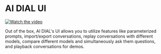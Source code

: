 # AI DIAL UI 

[![Watch the video](https://img.youtube.com/vi/W5fpFW7XDn4/mqdefault.jpg)](https://youtu.be/W5fpFW7XDn4)

Out of the box, AI DIAL's UI allows you to utilize features like parameterized prompts, import/export conversations, replay conversations with different models, compare different models and simultaneously ask them questions, and playback conversations for demos.

